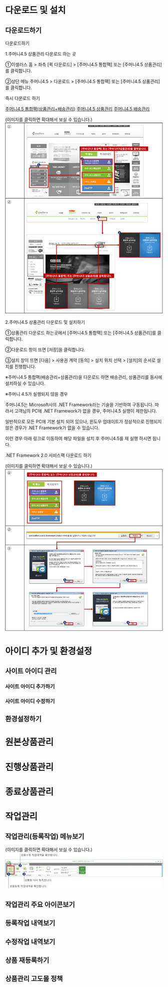 <!-- TITLE: 주머니 4 5 상품관리 -->

# 다운로드 및 설치
## 다운로드하기

다운로드하기
 

1.주머니4.5 상품관리 다운로드 하는 곳

①이셀러스 홈 > 좌측 [퀵 다운로드] > [주머니4.5 통합팩] 또는 [주머니4.5 상품관리]를 클릭합니다.

②상단 메뉴 주머니4.5 > 다운로드 > [주머니4.5 통합팩] 또는 [주머니4.5 상품관리]를 클릭합니다.

 

즉시 다운로드 하기

[주머니4.5 통합팩(상품관리+배송관리)](주머니4.5)
[주머니4.5 상품관리](주머니4.5)
[주머니4.5 배송관리](주머니4.5)

 

 (이미지를 클릭하면 확대해서 보실 수 있습니다.)
![001](/uploads/001.png "001")

2.주머니4.5 상품관리 다운로드 및 설치하기

①상품관리 다운로드 하는곳에서 [주머니4.5 통합팩] 또는 [주머니4.5 상품관리]를 클릭합니다.

②다운로드 창이 뜨면 [저장]을 클릭합니다.

③설치 창이 뜨면 [다음] > 사용권 계약 [동의] > 설치 위치 선택 > [설치]의 순서로 설치를 진행합니다.

 

※주머니4.5 통합팩(배송관리+상품관리)을 다운로드 하면 배송관리, 상품관리를 동시에 설치하실 수 있습니다.

※주머니 4.5가 실행되지 않을 경우

주머니4.5는 Microsoft사의 .NET Framework라는 기술을 기반하여 구동됩니다. 따라서 고객님의 PC에 .NET Framework가 없을 경우, 주머니4.5 실행이 제한됩니다.

일반적으로 모든 PC에 기본 설치 되어 있으나, 윈도우 업데이트가 정상적으로 진행되지 않은 경우가 .NET Framework가 없을 수 있습니다.

이런 경우 아래 링크로 이동하여 해당 파일을 설치 후 주머니4.5를 재 실행 하시면 됩니다.

.NET Framework 2.0 서비스팩 다운로드 하기


 

 (이미지를 클릭하면 확대해서 보실 수 있습니다.)
![031 상품관리 다운로드하기](/uploads/031-상품관리-다운로드하기.png "031 상품관리 다운로드하기")

# 아이디 추가 및 환경설정
## 사이트 아이디 관리
### 사이트 아이디 추가하기
### 사이트 아이디 수정하기
## 환경설정하기
# 원본상품관리
# 진행상품관리
# 종료상품관리
# 작업관리
## 작업관리(등록작업) 메뉴보기
(이미지를 클릭하면 확대해서 보실 수 있습니다.)
![026 작업관리등록작업 메뉴보기 1024 X 239](/uploads/026-작업관리등록작업-메뉴보기-1024-x-239.png "026 작업관리등록작업 메뉴보기 1024 X 239")
## 작업관리 주요 아이콘보기
## 등록작업 내역보기
## 수정작업 내역보기
## 상품 재등록하기
## 상품관리 고도몰 정책